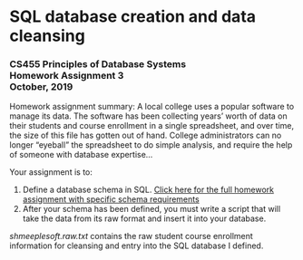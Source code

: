 # SQL database creation and data cleansing
### CS455 Principles of Database Systems <br>Homework Assignment 3 <br>October, 2019

Homework assignment summary: 
A local college uses a popular software to manage its data. The software has been collecting years’ worth of data on their students and course enrollment in a single spreadsheet, and over time, the size of this file has gotten out of hand. College administrators can no longer “eyeball” the spreadsheet to do simple analysis, and require the help of someone with database expertise…

Your assignment is to: 
1. Define a database schema in SQL. [Click here for the full homework assignment with specific schema requirements](https://davidtchiu.github.io/teaching/cs455/hwk3.ddl/)
2. After your schema has been defined, you must write a script that will take the data from its raw format and insert it into your database.


*shmeeplesoft.raw.txt* contains the raw student course enrollment information for cleansing and entry into the SQL database I defined. 
